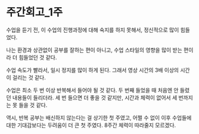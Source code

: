 # 주간회고\_1주

수업을 듣기 전, 이 수업의 진행과정에 대해 숙지를 하지 못해서, 정신적으로 많이 힘들었다.

나는 환경과 상관없이 공부를 잘하는 편이 아니고, 수업 스타일의 영향을 많이 받는 편이라 더 힘들었던 것 같다.

수업 속도가 빨라서, 일시 정지를 많이 하게 된다. 그래서 영상 시간의 3배 이상의 시간이 걸리는 것 같다.

수업은 최소 두 번 이상 반복해서 들어야 될 것 같다. 두 번째 들었을 때 처음엔 안 들렸던 내용들이 들리더라. 세 번 들으면 더 좋을 것 같지만, 시간과 체력이 없어서 세 번까지는 못 들을 것 같다.

역시, 반복 공부는 배신하지 않는다는 걸 상기한 첫 주였고, 어쩔 수 없이 이후 수업들에 대한 기대감보다는 두려움이 더 큰 첫 주였다. 8주간 체력이 따라줄지 모르겠다.&#x20;





&#x20;&#x20;







